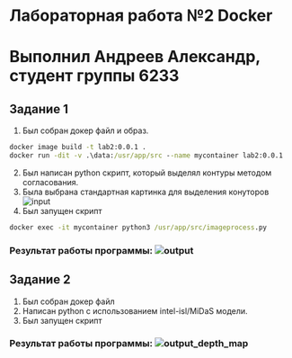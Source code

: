 # Лабораторная работа №2 Docker
# Выполнил Андреев Александр, студент группы 6233

## Задание 1

1. Был собран докер файл и образ.
```cmd
docker image build -t lab2:0.0.1 .
docker run -dit -v .\data:/usr/app/src --name mycontainer lab2:0.0.1
```
2. Был написан python скрипт, который выделял контуры методом согласования.
3. Была выбрана стандартная картинка для выделения конуторов
![input](https://github.com/SashkaShashka/Technologies_AI/assets/62326372/2ad277b8-2fb6-4870-90f3-099309a356dc)
4. Был запущен скрипт
```cmd
docker exec -it mycontainer python3 /usr/app/src/imageprocess.py
```

### Результат работы программы: ![output](https://github.com/SashkaShashka/Technologies_AI/assets/62326372/c34e0dfc-da5d-4e7a-8096-78fb15e7ddc1)

## Задание 2

1. Был собран докер файл
2. Написан python с использованием intel-isl/MiDaS модели.
3. Был запущен скрипт

### Результат работы программы: ![output_depth_map](https://github.com/SashkaShashka/Technologies_AI/assets/62326372/eb41482a-02ff-40ef-ae65-8344857584f1)
